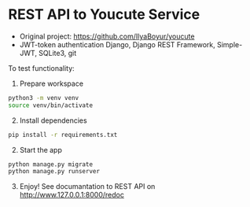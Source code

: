 # REST API to Youcute Service
* Original project: https://github.com/IlyaBoyur/youcute
* JWT-token authentication
Django, Django REST Framework, Simple-JWT, SQLite3, git

To test functionality:
1. Prepare workspace
```bash
python3 -m venv venv
source venv/bin/activate
```
2. Install dependencies
```bash
pip install -r requirements.txt
```
2. Start the app
```bash
python manage.py migrate
python manage.py runserver
```
3. Enjoy!
See documantation to REST API on http://www.127.0.0.1:8000/redoc
